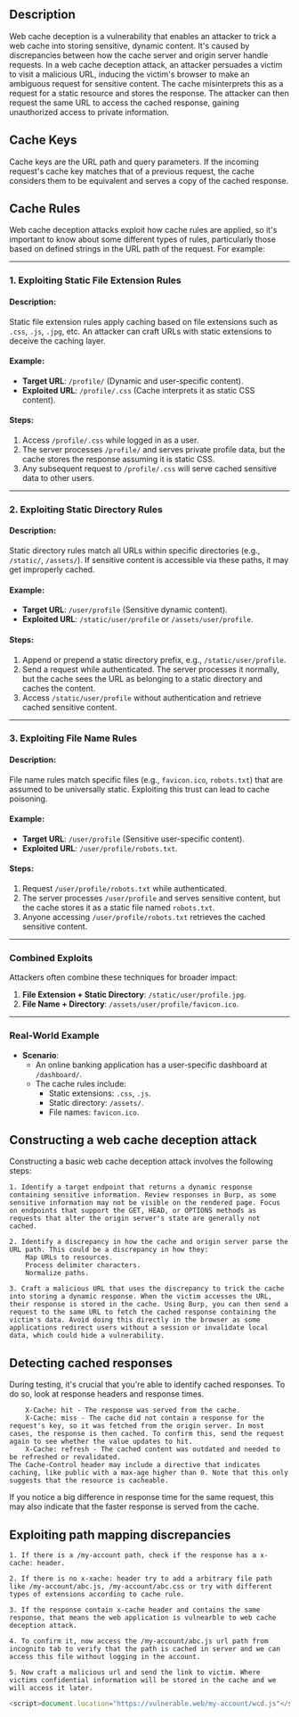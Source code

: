 ## Description

Web cache deception is a vulnerability that enables an attacker to trick a web cache into storing sensitive, dynamic content. It's caused by discrepancies between how the cache server and origin server handle requests. In a web cache deception attack, an attacker persuades a victim to visit a malicious URL, inducing the victim's browser to make an ambiguous request for sensitive content. The cache misinterprets this as a request for a static resource and stores the response. The attacker can then request the same URL to access the cached response, gaining unauthorized access to private information.

## Cache Keys

Cache keys are the URL path and query parameters. If the incoming request's cache key matches that of a previous request, the cache considers them to be equivalent and serves a copy of the cached response.

## Cache Rules

Web cache deception attacks exploit how cache rules are applied, so it's important to know about some different types of rules, particularly those based on defined strings in the URL path of the request. For example:

---

### **1. Exploiting Static File Extension Rules**

#### **Description**:
Static file extension rules apply caching based on file extensions such as `.css`, `.js`, `.jpg`, etc. An attacker can craft URLs with static extensions to deceive the caching layer.

#### **Example**:
- **Target URL**: `/profile/` (Dynamic and user-specific content).
- **Exploited URL**: `/profile/.css` (Cache interprets it as static CSS content).

#### **Steps**:
1. Access `/profile/.css` while logged in as a user.
2. The server processes `/profile/` and serves private profile data, but the cache stores the response assuming it is static CSS.
3. Any subsequent request to `/profile/.css` will serve cached sensitive data to other users.

---

### **2. Exploiting Static Directory Rules**

#### **Description**:
Static directory rules match all URLs within specific directories (e.g., `/static/`, `/assets/`). If sensitive content is accessible via these paths, it may get improperly cached.

#### **Example**:
- **Target URL**: `/user/profile` (Sensitive dynamic content).
- **Exploited URL**: `/static/user/profile` or `/assets/user/profile`.

#### **Steps**:
1. Append or prepend a static directory prefix, e.g., `/static/user/profile`.
2. Send a request while authenticated. The server processes it normally, but the cache sees the URL as belonging to a static directory and caches the content.
3. Access `/static/user/profile` without authentication and retrieve cached sensitive content.

---

### **3. Exploiting File Name Rules**

#### **Description**:
File name rules match specific files (e.g., `favicon.ico`, `robots.txt`) that are assumed to be universally static. Exploiting this trust can lead to cache poisoning.

#### **Example**:
- **Target URL**: `/user/profile` (Sensitive user-specific content).
- **Exploited URL**: `/user/profile/robots.txt`.

#### **Steps**:
1. Request `/user/profile/robots.txt` while authenticated.
2. The server processes `/user/profile` and serves sensitive content, but the cache stores it as a static file named `robots.txt`.
3. Anyone accessing `/user/profile/robots.txt` retrieves the cached sensitive content.

---

### **Combined Exploits**

Attackers often combine these techniques for broader impact:
1. **File Extension + Static Directory**: `/static/user/profile.jpg`.
2. **File Name + Directory**: `/assets/user/profile/favicon.ico`.

---

### **Real-World Example**

- **Scenario**:
  - An online banking application has a user-specific dashboard at `/dashboard/`.
  - The cache rules include:
    - Static extensions: `.css`, `.js`.
    - Static directory: `/assets/`.
    - File names: `favicon.ico`.

## Constructing a web cache deception attack

Constructing a basic web cache deception attack involves the following steps:

    1. Identify a target endpoint that returns a dynamic response containing sensitive information. Review responses in Burp, as some sensitive information may not be visible on the rendered page. Focus on endpoints that support the GET, HEAD, or OPTIONS methods as requests that alter the origin server's state are generally not cached.

    2. Identify a discrepancy in how the cache and origin server parse the URL path. This could be a discrepancy in how they:
        Map URLs to resources.
        Process delimiter characters.
        Normalize paths.
        
    3. Craft a malicious URL that uses the discrepancy to trick the cache into storing a dynamic response. When the victim accesses the URL, their response is stored in the cache. Using Burp, you can then send a request to the same URL to fetch the cached response containing the victim's data. Avoid doing this directly in the browser as some applications redirect users without a session or invalidate local data, which could hide a vulnerability.

## Detecting cached responses

During testing, it's crucial that you're able to identify cached responses. To do so, look at response headers and response times.

        X-Cache: hit - The response was served from the cache.
        X-Cache: miss - The cache did not contain a response for the request's key, so it was fetched from the origin server. In most cases, the response is then cached. To confirm this, send the request again to see whether the value updates to hit.
        X-Cache: refresh - The cached content was outdated and needed to be refreshed or revalidated.
    The Cache-Control header may include a directive that indicates caching, like public with a max-age higher than 0. Note that this only suggests that the resource is cacheable.
If you notice a big difference in response time for the same request, this may also indicate that the faster response is served from the cache.

## Exploiting path mapping discrepancies

```
1. If there is a /my-account path, check if the response has a x-cache: header.

2. If there is no x-xache: header try to add a arbitrary file path like /my-account/abc.js, /my-account/abc.css or try with different types of extensions according to cache rule.

3. If the response contain x-cache header and contains the same response, that means the web application is vulnearble to web cache deception attack.

4. To confirm it, now access the /my-account/abc.js url path from incognito tab to verify that the path is cached in server and we can access this file without logging in the account.

5. Now craft a malicious url and send the link to victim. Where victims confidential information will be stored in the cache and we will access it later.
```
```javascript
<script>document.location="https://vulnerable.web/my-account/wcd.js"</script>
```
